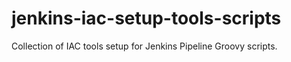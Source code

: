 # jenkins-iac-setup-tools-scripts
Collection of IAC tools setup for Jenkins Pipeline Groovy scripts.

